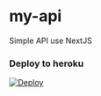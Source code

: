 # my-api
Simple API use NextJS

### Deploy to heroku
[![Deploy](https://www.herokucdn.com/deploy/button.svg)](https://heroku.com/deploy?template=https://github.com/Yuri-Neko/arya-nextjs/)
